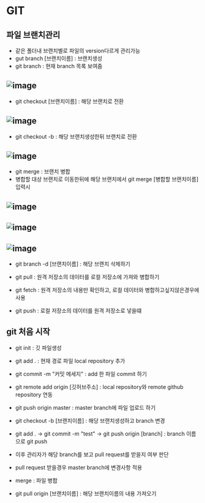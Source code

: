 # GIT

## 파일 브랜치관리
- 같은 폴더내 브랜치별로 파일의 version다르게 관리가능
- gut branch [브랜치이름] : 브랜치생성
- git branch : 현재 branch 목록 보여줌
## ![image](https://user-images.githubusercontent.com/54635552/182181143-a3903b7b-04fc-4fef-9fbd-91418dffb25c.png)

- git checkout [브랜치이름] : 해당 브랜치로 전환
## ![image](https://user-images.githubusercontent.com/54635552/182181331-cd0d4676-0a05-48ef-9689-947889c4e05f.png)

- git checkout -b <branch> : 해당 브랜치생성한뒤 브랜치로 전환
## ![image](https://user-images.githubusercontent.com/54635552/182181420-38b0254f-5207-45f3-8c50-6b2698dff011.png)

- git merge : 브랜치 병합
- 병합할 대상 브랜치로 이동한뒤에 해당 브랜치에서 git merge [병합할 브랜치이름] 입력시 
## ![image](https://user-images.githubusercontent.com/54635552/182181826-3c4d188e-4fd8-498a-bb68-9da3d49088ad.png)
## ![image](https://user-images.githubusercontent.com/54635552/182181842-fe78a296-afa1-44de-a842-dd00427ef963.png)
## ![image](https://user-images.githubusercontent.com/54635552/182182159-3cddb221-f902-4343-a6ba-a0056d929f23.png)
 
- git branch -d [브랜치이름] : 해당 브랜치 삭제하기

- git pull : 원격 저장소의 데이터를 로컬 저장소에 가져와 병합하기
- git fetch : 원격 저장소의 내용만 확인하고, 로컬 데이터와 병합하고싶지않은경우에 사용
- git push : 로컬 저장소의 데이터를 원격 저장소로 넣을떄

## git 처음 시작
- git init : 깃 파일생성
- git add . : 현재 경로 파일 local repository 추가
- git commit -m "커밋 메세지" : add 한 파일 commit 하기
- git remote add origin [깃허브주소] : local repository와 remote github repository 연동
- git push origin master : master branch에 파일 업로드 하기


- git checkout -b [브랜치이름] : 해당 브랜치생성하고 branch 변경
- git add . -> git commit -m "test" -> git push origin [branch] : branch 이름으로 git push
- 이후 관리자가 해당 branch를 보고 pull request를 받을지 여부 판단 
- pull request 받을경우 master branch에 변경사항 적용
- merge : 파일 병합

- git pull origin [브랜치이름] : 해당 브랜치이름의 내용 가져오기
